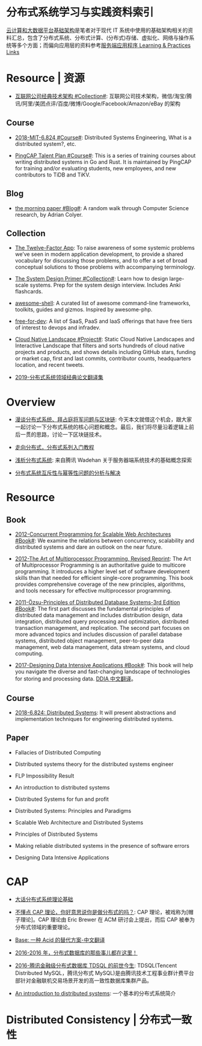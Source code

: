 # 分布式系统学习与实践资料索引

[云计算和大数据平台基础架构]()是笔者对于现代 IT 系统中使用的基础架构相关的资料汇总，包含了分布式系统、分布式计算、(分布式)存储、虚拟化、网络与操作系统等多个方面；而偏向应用层的资料参考[服务端应用程序 Learning & Practices Links]()

# Resource | 资源

- [互联网公司经典技术架构 #Collection#](https://github.com/davideuler/architecture.of.internet-product#): 互联网公司技术架构，微信/淘宝/腾讯/阿里/美团点评/百度/微博/Google/Facebook/Amazon/eBay 的架构

## Course

- [2018-MIT-6.824 #Course#](http://nil.csail.mit.edu/6.824/2018/schedule.html): Distributed Systems Engineering, What is a distributed system?, etc.

- [PingCAP Talent Plan #Course#](https://github.com/pingcap/talent-plan): This is a series of training courses about writing distributed systems in Go and Rust. It is maintained by PingCAP for training and/or evaluating students, new employees, and new contributors to TiDB and TiKV.

## Blog

- [the morning paper #Blog#](https://blog.acolyer.org): A random walk through Computer Science research, by Adrian Colyer.

## Collection

- [The Twelve-Factor App](http://12factor.net/zh_cn/): To raise awareness of some systemic problems we’ve seen in modern application development, to provide a shared vocabulary for discussing those problems, and to offer a set of broad conceptual solutions to those problems with accompanying terminology.

- [The System Design Primer #Collection#](https://github.com/donnemartin/system-design-primer): Learn how to design large-scale systems. Prep for the system design interview. Includes Anki flashcards.

- [awesome-shell](https://github.com/alebcay/awesome-shell): A curated list of awesome command-line frameworks, toolkits, guides and gizmos. Inspired by awesome-php.

- [free-for-dev](https://github.com/ripienaar/free-for-dev): A list of SaaS, PaaS and IaaS offerings that have free tiers of interest to devops and infradev.

- [Cloud Native Landscape #Project#](https://github.com/cncf/landscape): Static Cloud Native Landscapes and Interactive Landscape that filters and sorts hundreds of cloud native projects and products, and shows details including GitHub stars, funding or market cap, first and last commits, contributor counts, headquarters location, and recent tweets.

- [2019-分布式系统领域经典论文翻译集](https://zhuanlan.zhihu.com/p/91434149)

# Overview

- [漫谈分布式系统、拜占庭将军问题与区块链](https://mp.weixin.qq.com/s/tngWdvoev8SQiyKt1gy5vw): 今天本文就借这个机会，跟大家一起讨论一下分布式系统的核心问题和概念。最后，我们将尽量沿着逻辑上前后一贯的思路，讨论一下区块链技术。

- [走向分布式，分布式系列入门教程](http://dcaoyuan.github.io/papers/pdfs/Scalability.pdf)

- [浅析分布式系统](http://wetest.qq.com/lab/view/203.html?from=content_toutiao): 来自腾讯 Wadehan 关于服务器端系统技术的基础概念探索

- [分布式系统互斥性与幂等性问题的分析与解决 ](http://blog.csdn.net/zdy0_2004/article/details/52760404)

# Resource

## Book

- [2012-Concurrent Programming for Scalable Web Architectures #Book#](http://berb.github.io/diploma-thesis/): We examine the relations between concurrency, scalability and distributed systems and dare an outlook on the near future.

- [2012-The Art of Multiprocessor Programming, Revised Reprint](https://www.safaribooksonline.com/library/view/the-art-of/9780123973375/): The Art of Multiprocessor Programming is an authoritative guide to multicore programming. It introduces a higher level set of software development skills than that needed for efficient single-core programming. This book provides comprehensive coverage of the new principles, algorithms, and tools necessary for effective multiprocessor programming.

- [2011-Özsu-Principles of Distributed Database Systems-3rd Edition #Book#](http://www.springer.com/us/book/9781441988331): The first part discusses the fundamental principles of distributed data management and includes distribution design, data integration, distributed query processing and optimization, distributed transaction management, and replication. The second part focuses on more advanced topics and includes discussion of parallel database systems, distributed object management, peer-to-peer data management, web data management, data stream systems, and cloud computing.

- [2017-Designing Data Intensive Applications #Book#](https://dataintensive.net/): This book will help you navigate the diverse and fast-changing landscape of technologies for storing and processing data. [DDIA 中文翻译](https://github.com/Vonng/ddia)。

## Course

- [2018-6.824: Distributed Systems](http://nil.csail.mit.edu/6.824/2018/index.html): It will present abstractions and implementation techniques for engineering distributed systems.

## Paper

- Fallacies of Distributed Computing

- Distributed systems theory for the distributed systems engineer

- FLP Impossibility Result

- An introduction to distributed systems

- Distributed Systems for fun and profit

- Distributed Systems: Principles and Paradigms

- Scalable Web Architecture and Distributed Systems

- Principles of Distributed Systems

- Making reliable distributed systems in the presence of software errors

- Designing Data Intensive Applications

# CAP

- [大话分布式系统理论基础](http://mp.weixin.qq.com/s/p4PEZPjxJyYXKpkCCdShbw)

- [不懂点 CAP 理论，你好意思说你是做分布式的吗？](https://parg.co/ULa): CAP 理论，被戏称为[帽子理论]。CAP 理论由 Eric Brewer 在 ACM 研讨会上提出，而后 CAP 被奉为分布式领域的重要理论。

- [Base: 一种 Acid 的替代方案-中文翻译](http://article.yeeyan.org/view/167444/125572)

- [2016-2016 年，分布式数据库的那些事儿都在这里！](https://parg.co/b1g)

- [2016-腾讯金融级分布式数据库 TDSQL 的前世今生](http://blog.csdn.net/test_soy/article/details/53259136): TDSQL(Tencent Distributed MySQL，腾讯分布式 MySQL)是由腾讯技术工程事业群计费平台部针对金融联机交易场景开发的高一致性数据库集群产品。

- [An introduction to distributed systems](https://github.com/aphyr/distsys-class): 一个基本的分布式系统简介

# Distributed Consistency | 分布式一致性
